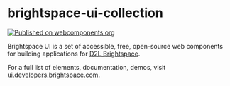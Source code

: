 # brightspace-ui-collection
[![Published on webcomponents.org](https://img.shields.io/badge/webcomponents.org-published-blue.svg)](https://www.webcomponents.org/author/BrightspaceUI)

Brightspace UI is a set of accessible, free, open-source web components for building applications for [D2L Brightspace](https://www.d2l.com/).

For a full list of elements, documentation, demos, visit [ui.developers.brightspace.com](http://ui.developers.brightspace.com).
